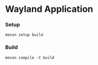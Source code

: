 # Wayland Application

### Setup

```shell
meson setup build
```

### Build

```shell
meson compile -C build
```
